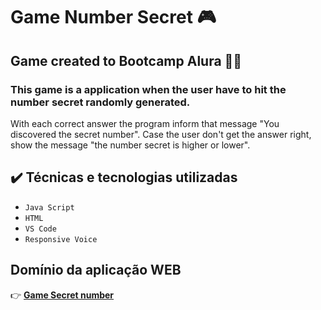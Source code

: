 # Game Number Secret 🎮

## Game created to Bootcamp Alura  🧑‍🎓

### This game is a application when the user have to hit the number secret randomly generated. 
With each correct answer the program inform that message "You discovered the secret number". 
Case the user don't get the answer right, show the message "the number secret is higher or lower". 

## ✔️ Técnicas e tecnologias utilizadas

- ``Java Script``
- ``HTML``
- ``VS Code``
- ``Responsive Voice``

## Domínio da aplicação WEB
👉 **[Game Secret number](https://jogonumerosecreto-hazel-nu.vercel.app/)**

